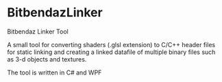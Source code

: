 # BitbendazLinker
Bitbendaz Linker Tool

A small tool for converting shaders (.glsl extension) to C/C++ header files for static linking and creating a linked datafile of multiple binary files such as 3-d objects and textures.

The tool is written in C# and WPF
